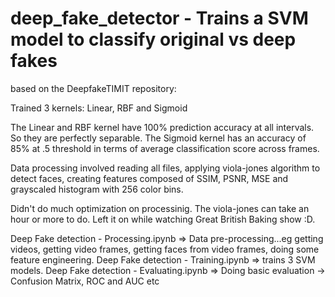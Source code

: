 # deep_fake_detector - Trains a SVM model to classify original vs deep fakes

based on the DeepfakeTIMIT repository:

Trained 3 kernels: Linear, RBF and Sigmoid

The Linear and RBF kernel have 100% prediction accuracy at all intervals.  So they are perfectly separable.  The Sigmoid kernel
has an accuracy of 85% at .5 threshold in terms of average classification score across frames.

Data processing involved reading all files, applying viola-jones algorithm to detect faces, creating features composed of SSIM, PSNR, MSE and grayscaled histogram with 256 color bins.

Didn't do much optimization on processinig.  The viola-jones can take an hour or more to do.  Left it on while watching Great British Baking show :D.

Deep Fake detection - Processing.ipynb => Data pre-processing...eg getting videos, getting video frames, getting faces from video frames, doing some feature engineering.
Deep Fake detection - Training.ipynb => trains 3 SVM models.
Deep Fake detection - Evaluating.ipynb => Doing basic evaluation -> Confusion Matrix, ROC and AUC etc
